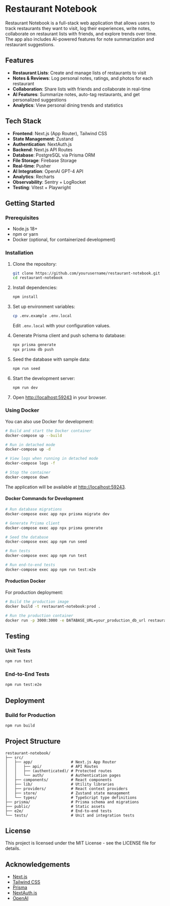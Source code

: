 # Restaurant Notebook

Restaurant Notebook is a full-stack web application that allows users to track restaurants they want to visit, log their experiences, write notes, collaborate on restaurant lists with friends, and explore trends over time. The app also includes AI-powered features for note summarization and restaurant suggestions.

## Features

- **Restaurant Lists**: Create and manage lists of restaurants to visit
- **Notes & Reviews**: Log personal notes, ratings, and photos for each restaurant
- **Collaboration**: Share lists with friends and collaborate in real-time
- **AI Features**: Summarize notes, auto-tag restaurants, and get personalized suggestions
- **Analytics**: View personal dining trends and statistics

## Tech Stack

- **Frontend**: Next.js (App Router), Tailwind CSS
- **State Management**: Zustand
- **Authentication**: NextAuth.js
- **Backend**: Next.js API Routes
- **Database**: PostgreSQL via Prisma ORM
- **File Storage**: Firebase Storage
- **Real-time**: Pusher
- **AI Integration**: OpenAI GPT-4 API
- **Analytics**: Recharts
- **Observability**: Sentry + LogRocket
- **Testing**: Vitest + Playwright

## Getting Started

### Prerequisites

- Node.js 18+
- npm or yarn
- Docker (optional, for containerized development)

### Installation

1. Clone the repository:
   ```bash
   git clone https://github.com/yourusername/restaurant-notebook.git
   cd restaurant-notebook
   ```

2. Install dependencies:
   ```bash
   npm install
   ```

3. Set up environment variables:
   ```bash
   cp .env.example .env.local
   ```
   Edit `.env.local` with your configuration values.

4. Generate Prisma client and push schema to database:
   ```bash
   npx prisma generate
   npx prisma db push
   ```

5. Seed the database with sample data:
   ```bash
   npm run seed
   ```

6. Start the development server:
   ```bash
   npm run dev
   ```

7. Open [http://localhost:59243](http://localhost:59243) in your browser.

### Using Docker

You can also use Docker for development:

```bash
# Build and start the Docker container
docker-compose up --build

# Run in detached mode
docker-compose up -d

# View logs when running in detached mode
docker-compose logs -f

# Stop the container
docker-compose down
```

The application will be available at [http://localhost:59243](http://localhost:59243).

#### Docker Commands for Development

```bash
# Run database migrations
docker-compose exec app npx prisma migrate dev

# Generate Prisma client
docker-compose exec app npx prisma generate

# Seed the database
docker-compose exec app npm run seed

# Run tests
docker-compose exec app npm run test

# Run end-to-end tests
docker-compose exec app npm run test:e2e
```

#### Production Docker

For production deployment:

```bash
# Build the production image
docker build -t restaurant-notebook:prod .

# Run the production container
docker run -p 3000:3000 -e DATABASE_URL=your_production_db_url restaurant-notebook:prod
```

## Testing

### Unit Tests

```bash
npm run test
```

### End-to-End Tests

```bash
npm run test:e2e
```

## Deployment

### Build for Production

```bash
npm run build
```

## Project Structure

```
restaurant-notebook/
├── src/
│   ├── app/                 # Next.js App Router
│   │   ├── api/             # API Routes
│   │   ├── (authenticated)/ # Protected routes
│   │   └── auth/            # Authentication pages
│   ├── components/          # React components
│   ├── lib/                 # Utility libraries
│   ├── providers/           # React context providers
│   ├── store/               # Zustand state management
│   └── types/               # TypeScript type definitions
├── prisma/                  # Prisma schema and migrations
├── public/                  # Static assets
├── e2e/                     # End-to-end tests
└── tests/                   # Unit and integration tests
```

## License

This project is licensed under the MIT License - see the LICENSE file for details.

## Acknowledgements

- [Next.js](https://nextjs.org/)
- [Tailwind CSS](https://tailwindcss.com/)
- [Prisma](https://www.prisma.io/)
- [NextAuth.js](https://next-auth.js.org/)
- [OpenAI](https://openai.com/)